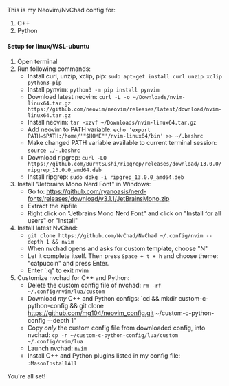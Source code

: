 This is my Neovim/NvChad config for:
1. C++
2. Python

#### Setup for linux/WSL-ubuntu

1. Open terminal
2. Run following commands:
   - Install curl, unzip, xclip, pip: `sudo apt-get install curl unzip xclip python3-pip`
   - Install pynvim: `python3 -m pip install pynvim`
   - Download latest neovim: `curl -L -o ~/Downloads/nvim-linux64.tar.gz https://github.com/neovim/neovim/releases/latest/download/nvim-linux64.tar.gz`
   - Install neovim: `tar -xzvf ~/Downloads/nvim-linux64.tar.gz`
   - Add neovim to PATH variable: `echo 'export PATH=$PATH:/home/'"$HOME"'/nvim-linux64/bin' >> ~/.bashrc`
   - Make changed PATH variable available to current terminal session: `source ./~.bashrc`
   - Download ripgrep: `curl -LO https://github.com/BurntSushi/ripgrep/releases/download/13.0.0/ripgrep_13.0.0_amd64.deb`
   - Install ripgrep: `sudo dpkg -i ripgrep_13.0.0_amd64.deb`
4. Install "Jetbrains Mono Nerd Font" in Windows:
   - Go to: https://github.com/ryanoasis/nerd-fonts/releases/download/v3.1.1/JetBrainsMono.zip
   - Extract the zipfile
   - Right click on "Jetbrains Mono Nerd Font" and click on "Install for all users" or "Install"
6. Install latest NvChad:
   - `git clone https://github.com/NvChad/NvChad ~/.config/nvim --depth 1 && nvim`
   - When nvchad opens and asks for custom template, choose "N"
   - Let it complete itself. Then press `Space + t + h` and choose theme: "catpuccin" and press Enter.
   - Enter `:q" to exit nvim
7. Customize nvchad for C++ and Python:
   - Delete the custom config file of nvchad: `rm -rf ~/.config/nvim/lua/custom`
   - Download *my* C++ and Python configs: `cd && mkdir custom-c-python-config && git clone https://github.com/mg104/neovim_config.git ~/custom-c-python-config --depth 1"
   - Copy *only* the custom config file from downloaded config, into nvchad: `cp -r ~/custom-c-python-config/lua/custom ~/.config/nvim/lua`
   - Launch nvchad: `nvim`
   - Install C++ and Python plugins listed in my config file: `:MasonInstallAll`

You're all set!
